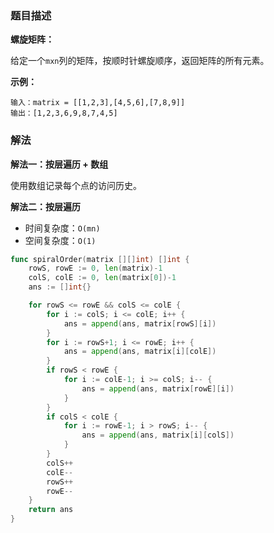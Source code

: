 ### 题目描述

**螺旋矩阵：**

给定一个`mxn`列的矩阵，按顺时针螺旋顺序，返回矩阵的所有元素。

**示例：**

```shell
输入：matrix = [[1,2,3],[4,5,6],[7,8,9]]
输出：[1,2,3,6,9,8,7,4,5]
```

### 解法

**解法一：按层遍历 + 数组**

使用数组记录每个点的访问历史。

**解法二：按层遍历**

- 时间复杂度：`O(mn)`
- 空间复杂度：`O(1)`

```go
func spiralOrder(matrix [][]int) []int {
	rowS, rowE := 0, len(matrix)-1
	colS, colE := 0, len(matrix[0])-1
	ans := []int{}

	for rowS <= rowE && colS <= colE {
		for i := colS; i <= colE; i++ {
			ans = append(ans, matrix[rowS][i])
		}
		for i := rowS+1; i <= rowE; i++ {
			ans = append(ans, matrix[i][colE])
		}
        if rowS < rowE {
		    for i := colE-1; i >= colS; i-- {
		    	ans = append(ans, matrix[rowE][i])
		    }
        }
        if colS < colE {
		    for i := rowE-1; i > rowS; i-- {
		    	ans = append(ans, matrix[i][colS])
		    }
        }
		colS++
		colE--
		rowS++
		rowE--
	}
	return ans
}
```